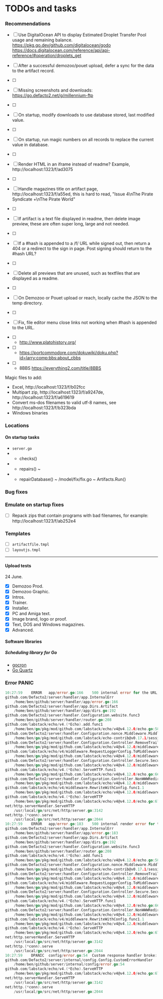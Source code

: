 # TODOs and tasks

### Recommendations

- [ ] Use DigitalOcean API to display Estimated Droplet Transfer Pool usage and remaining balance. 
		https://pkg.go.dev/github.com/digitalocean/godo https://docs.digitalocean.com/reference/api/api-reference/#operation/droplets_get
- [ ] After a successful demozoo/pouet upload, defer a sync for the data to the artifact record.
- [ ] 
- [ ] Missing screenshots and downloads: https://go.defacto2.net/g/millennium-ftp
- [ ] 
- [ ] On startup, modify downloads to use database stored, last modified value.
- [ ] 
- [ ] On startup, run magic numbers on all records to replace the current value in database.
- [ ] 
- [ ] Render HTML in an iframe instead of readme? Example, http://localhost:1323/f/ad3075
- [ ] 
- [ ] Handle magazines title on artifact page, http://localhost:1323/f/a55ed, this is hard to read, "Issue 4\nThe Pirate Syndicate +\nThe Pirate World"
- [ ] 
- [ ] If artifact is a text file displayed in readme, then delete image preview, these are often super long, large and not needed.
- [ ] 
- [ ] If a #hash is appended to a /f/<id> URL while signed out, then return a 404 or a redirect to the sign in page. Post signing should return to the #hash URL?
- [ ] 
- [ ] Delete all previews that are unused, such as textfiles that are displayed as a readme.
- [ ] 
- [ ] On Demozoo or Pouet upload or reach, locally cache the JSON to the temp directory.
- [ ] 
- [ ] Fix, file editor menu close links not working when #hash is appended to the URL.

- [ ] - http://www.platohistory.org/
- [ ] - https://portcommodore.com/dokuwiki/doku.php?id=larry:comp:bbs:about_cbbs
- [ ] - 8BBS https://everything2.com/title/8BBS



Magic files to add:

- Excel, http://localhost:1323/f/b02fcc
- Multipart zip, http://localhost:1323/f/a9247de, http://localhost:1323/f/a619619
- Convert ms-dos filenames to valid utf-8 names, see http://localhost:1323/f/b323bda
- Windows binaries

### Locations

#### On startup tasks

 - `server.go` 
 - - checks()
 - - repairs() ~ 
 - - repairDatabase() ~ /model/fix/fix.go ~ Artifacts.Run()

### Bug fixes

### Emulate on startup fixes

- [ ] Repack zips that contain programs with bad filenames, for example: http://localhost:1323/f/ab252e4

### Templates

- [ ] `artifactfile.tmpl`
- [ ] `layoutjs.tmpl`
 
---

#### Upload tests

24 June.

- [X] Demozoo Prod.
- [X] Demozoo Graphic.
- [X] Intros.
- [X] Trainer.
- [X] Installer.
- [X] PC and Amiga text.
- [X] Image brand, logo or proof.
- [X] Text, DOS and Windows magazines.
- [X] Advanced.

#### Software libraries

#####  Scheduling library for Go

- [gocron](https://github.com/go-co-op/gocron)
- [Go Quartz](https://github.com/reugn/go-quartz)


### Error PANIC

```go
10:27:59	ERROR	app/error.go:166	500 internal error for the URL, "artifact": write tcp 127.0.0.1:1323->127.0.0.1:39474: write: broken pipe: caused by artifact b9442d (8887)
github.com/Defacto2/server/handler/app.InternalErr
	/home/ben/github/server/handler/app/error.go:166
github.com/Defacto2/server/handler/app.Dirs.Artifact
	/home/ben/github/server/handler/app/dirs.go:192
github.com/Defacto2/server/handler.Configuration.website.func3
	/home/ben/github/server/handler/router.go:208
github.com/labstack/echo/v4.(*Echo).add.func1
	/home/ben/go/pkg/mod/github.com/labstack/echo/v4@v4.12.0/echo.go:587
github.com/Defacto2/server/handler.Configuration.nonce.Middleware.MiddlewareWithConfig.func1.1
	/home/ben/go/pkg/mod/github.com/labstack/echo-contrib@v0.17.1/session/session.go:73
github.com/Defacto2/server/handler.Configuration.Controller.RemoveTrailingSlashWithConfig.func2.1
	/home/ben/go/pkg/mod/github.com/labstack/echo/v4@v4.12.0/middleware/slash.go:117
github.com/labstack/echo/v4/middleware.RequestLoggerConfig.ToMiddleware.func1.1
	/home/ben/go/pkg/mod/github.com/labstack/echo/v4@v4.12.0/middleware/request_logger.go:286
github.com/Defacto2/server/handler.Configuration.Controller.Secure.SecureWithConfig.func4.1
	/home/ben/go/pkg/mod/github.com/labstack/echo/v4@v4.12.0/middleware/secure.go:141
github.com/labstack/echo/v4.(*Echo).ServeHTTP.func1
	/home/ben/go/pkg/mod/github.com/labstack/echo/v4@v4.12.0/echo.go:668
github.com/Defacto2/server/handler.Configuration.Controller.NonWWWRedirect.NonWWWRedirectWithConfig.redirect.func6.1
	/home/ben/go/pkg/mod/github.com/labstack/echo/v4@v4.12.0/middleware/redirect.go:152
github.com/labstack/echo/v4/middleware.RewriteWithConfig.func1.1
	/home/ben/go/pkg/mod/github.com/labstack/echo/v4@v4.12.0/middleware/rewrite.go:77
github.com/labstack/echo/v4.(*Echo).ServeHTTP
	/home/ben/go/pkg/mod/github.com/labstack/echo/v4@v4.12.0/echo.go:674
net/http.serverHandler.ServeHTTP
	/usr/local/go/src/net/http/server.go:3142
net/http.(*conn).serve
	/usr/local/go/src/net/http/server.go:2044
10:27:59	ERROR	app/error.go:183	500 internal render error for the URL, "artifact": the server could not render the html template for this page
github.com/Defacto2/server/handler/app.InternalErr
	/home/ben/github/server/handler/app/error.go:183
github.com/Defacto2/server/handler/app.Dirs.Artifact
	/home/ben/github/server/handler/app/dirs.go:192
github.com/Defacto2/server/handler.Configuration.website.func3
	/home/ben/github/server/handler/router.go:208
github.com/labstack/echo/v4.(*Echo).add.func1
	/home/ben/go/pkg/mod/github.com/labstack/echo/v4@v4.12.0/echo.go:587
github.com/Defacto2/server/handler.Configuration.nonce.Middleware.MiddlewareWithConfig.func1.1
	/home/ben/go/pkg/mod/github.com/labstack/echo-contrib@v0.17.1/session/session.go:73
github.com/Defacto2/server/handler.Configuration.Controller.RemoveTrailingSlashWithConfig.func2.1
	/home/ben/go/pkg/mod/github.com/labstack/echo/v4@v4.12.0/middleware/slash.go:117
github.com/labstack/echo/v4/middleware.RequestLoggerConfig.ToMiddleware.func1.1
	/home/ben/go/pkg/mod/github.com/labstack/echo/v4@v4.12.0/middleware/request_logger.go:286
github.com/Defacto2/server/handler.Configuration.Controller.Secure.SecureWithConfig.func4.1
	/home/ben/go/pkg/mod/github.com/labstack/echo/v4@v4.12.0/middleware/secure.go:141
github.com/labstack/echo/v4.(*Echo).ServeHTTP.func1
	/home/ben/go/pkg/mod/github.com/labstack/echo/v4@v4.12.0/echo.go:668
github.com/Defacto2/server/handler.Configuration.Controller.NonWWWRedirect.NonWWWRedirectWithConfig.redirect.func6.1
	/home/ben/go/pkg/mod/github.com/labstack/echo/v4@v4.12.0/middleware/redirect.go:152
github.com/labstack/echo/v4/middleware.RewriteWithConfig.func1.1
	/home/ben/go/pkg/mod/github.com/labstack/echo/v4@v4.12.0/middleware/rewrite.go:77
github.com/labstack/echo/v4.(*Echo).ServeHTTP
	/home/ben/go/pkg/mod/github.com/labstack/echo/v4@v4.12.0/echo.go:674
net/http.serverHandler.ServeHTTP
	/usr/local/go/src/net/http/server.go:3142
net/http.(*conn).serve
	/usr/local/go/src/net/http/server.go:2044
10:27:59	DPANIC	config/error.go:54	Custom response handler broke: %swrite tcp 127.0.0.1:1323->127.0.0.1:39474: write: broken pipe
github.com/Defacto2/server/internal/config.Config.CustomErrorHandler
	/home/ben/github/server/internal/config/error.go:54
github.com/labstack/echo/v4.(*Echo).ServeHTTP
	/home/ben/go/pkg/mod/github.com/labstack/echo/v4@v4.12.0/echo.go:675
net/http.serverHandler.ServeHTTP
	/usr/local/go/src/net/http/server.go:3142
net/http.(*conn).serve
	/usr/local/go/src/net/http/server.go:2044
```